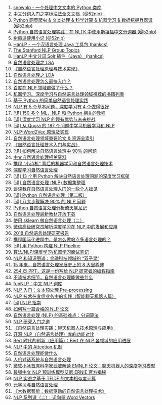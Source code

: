 1. [snownlp - 一个处理中文文本的 Python 类库](https://weekly.manong.io/bounce?nid=13&aid=283&url=https%3A%2F%2Fgithub.com%2Fisnowfy%2Fsnownlp)
1. [中文分词入门之字标注法全文文档（@52nlp）](https://weekly.manong.io/bounce?nid=17&aid=371&url=http%3A%2F%2Fwww.52nlp.cn%2F%25E4%25B8%25AD%25E6%2596%2587%25E5%2588%2586%25E8%25AF%258D%25E5%2585%25A5%25E9%2597%25A8%25E4%25B9%258B%25E5%25AD%2597%25E6%25A0%2587%25E6%25B3%25A8%25E6%25B3%2595%25E5%2585%25A8%25E6%2596%2587%25E6%2596%2587%25E6%25A1%25A3)
1. [Python 网页爬虫 & 文本处理 & 科学计算 & 机器学习 & 数据挖掘兵器谱 (@52nlp)](https://weekly.manong.io/bounce?nid=39&aid=1278&url=http%3A%2F%2Fwww.52nlp.cn%2Fpython-%25E7%25BD%2591%25E9%25A1%25B5%25E7%2588%25AC%25E8%2599%25AB-%25E6%2596%2587%25E6%259C%25AC%25E5%25A4%2584%25E7%2590%2586-%25E7%25A7%2591%25E5%25AD%25A6%25E8%25AE%25A1%25E7%25AE%2597-%25E6%259C%25BA%25E5%2599%25A8%25E5%25AD%25A6%25E4%25B9%25A0-%25E6%2595%25B0%25E6%258D%25AE%25E6%258C%2596%25E6%258E%2598)
1. [Python 自然语言处理实践：在 NLTK 中使用斯坦福中文分词器 (@52nlp)](https://weekly.manong.io/bounce?nid=46&aid=1483&url=http%3A%2F%2Fwww.52nlp.cn%2Fpython%25E8%2587%25AA%25E7%2584%25B6%25E8%25AF%25AD%25E8%25A8%2580%25E5%25A4%2584%25E7%2590%2586%25E5%25AE%259E%25E8%25B7%25B5-%25E5%259C%25A8nltk%25E4%25B8%25AD%25E4%25BD%25BF%25E7%2594%25A8%25E6%2596%25AF%25E5%259D%25A6%25E7%25A6%258F%25E4%25B8%25AD%25E6%2596%2587%25E5%2588%2586%25E8%25AF%258D%25E5%2599%25A8)
1. [树莓派使用小记 (@52nlp)](https://weekly.manong.io/bounce?nid=57&aid=1796&url=http%3A%2F%2Fwww.52nlp.cn%2F%25E6%25A0%2591%25E8%258E%2593%25E6%25B4%25BE%25EF%25BC%2588raspberry-pi%25EF%25BC%2589%25E4%25BD%25BF%25E7%2594%25A8%25E5%25B0%258F%25E8%25AE%25B0)
1. [HanLP - 一个汉语言处理 Java 工具包 (hankcs)](https://weekly.manong.io/bounce?nid=65&aid=2069&url=https%3A%2F%2Fgithub.com%2Fhankcs%2FHanLP)
1. [The Stanford NLP Group Topics](https://weekly.manong.io/bounce?nid=85&aid=3383&url=http%3A%2F%2Fnlp.stanford.edu%2Fresearch.shtml)
1. [HanLP 中文分词 Solr 插件（Java） (hankcs)](https://weekly.manong.io/bounce?nid=85&aid=3415&url=https%3A%2F%2Fgithub.com%2Fhankcs%2Fhanlp-solr-plugin)
1. [自然语言处理之 LSA](https://weekly.manong.io/bounce?nid=121&aid=6510&url=http%3A%2F%2Fzhikaizhang.cn%2F2016%2F05%2F31%2F%25E8%2587%25AA%25E7%2584%25B6%25E8%25AF%25AD%25E8%25A8%2580%25E5%25A4%2584%25E7%2590%2586%25E4%25B9%258BLSA%2F)
1. [《自然语言处理原理与技术实现》](https://weekly.manong.io/bounce?nid=123&aid=6670&url=https%3A%2F%2Fwww.amazon.cn%2F%25E5%259B%25BE%25E4%25B9%25A6%2Fdp%2FB01G8JOUSO%3Fie%3DUTF8%26camp%3D536%26creativeASIN%3DB01G8JOUSO%26linkCode%3Dxm2%26tag%3Dmanongio-23)
1. [自然语言处理之 LDA](https://weekly.manong.io/bounce?nid=125&aid=6787&url=http%3A%2F%2Fzhikaizhang.cn%2F2016%2F06%2F29%2F%25E8%2587%25AA%25E7%2584%25B6%25E8%25AF%25AD%25E8%25A8%2580%25E5%25A4%2584%25E7%2590%2586%25E4%25B9%258BLDA%2F)
1. [自然语言处理怎么最快入门？](https://weekly.manong.io/bounce?nid=135&aid=7464&url=http%3A%2F%2Ftoutiao.io%2Fj%2F37xudj)
1. [百度在 NLP 领域都做了什么？](https://weekly.manong.io/bounce?nid=154&aid=8660&url=http%3A%2F%2Fmp.weixin.qq.com%2Fs%2FvjYv6zWn4OIQo18HA2vHqw)
1. [机器学习、深度学习与自然语言处理领域推荐的书籍列表](https://weekly.manong.io/bounce?nid=158&aid=8951&url=https%3A%2F%2Ftoutiao.io%2Fk%2F44d97i)
1. [基于 Python 的简单自然语言处理实践](https://weekly.manong.io/bounce?nid=162&aid=9237&url=https%3A%2F%2Ftoutiao.io%2Fk%2Fipxase)
1. [NLP 有 5 个基本问题，深度学习有 4 个做得很好](https://weekly.manong.io/bounce?nid=164&aid=9378&url=https%3A%2F%2Fmp.weixin.qq.com%2Fs%3F__biz%3DMzI3MTA0MTk1MA%3D%3D%26mid%3D2651996872%26idx%3D2%26sn%3Dde050c86b618862afe210aa3944c2a57)
1. [[译] 150 多个 ML、NLP 和 Python 相关的教程](https://weekly.manong.io/bounce?nid=181&aid=10577&url=https%3A%2F%2Ftoutiao.io%2Fk%2Fob69al)
1. [[译] 深度学习 NLP 的现有优势与未来挑战](https://weekly.manong.io/bounce?nid=189&aid=11160&url=http%3A%2F%2Fmp.weixin.qq.com%2Fs%2Fk4dxj6qTGKNyoTn1uTb_aA)
1. [[译] 从 Quora 的 187 个问题中学习机器学习和 NLP](https://weekly.manong.io/bounce?nid=191&aid=11292&url=https%3A%2F%2Ftoutiao.io%2Fk%2Fta7xnn)
1. [NLP-Word2Vec 原理及实现](https://weekly.manong.io/bounce?nid=191&aid=11297&url=https%3A%2F%2Ftoutiao.io%2Fk%2Flyjbg2)
1. [自然语言处理领域重要论文 & 资源全索引](https://weekly.manong.io/bounce?nid=194&aid=11514&url=https%3A%2F%2Ftoutiao.io%2Fk%2F3tpsix)
1. [《自然语言处理技术入门与实战》](https://weekly.manong.io/bounce?nid=199&aid=11873&url=https%3A%2F%2Fwww.amazon.cn%2Fgp%2Fproduct%2FB076W4BKYC%3Fie%3DUTF8%26tag%3Dmanongio-23%26camp%3D536%26linkCode%3Dxm2%26creativeASIN%3DB076W4BKYC)
1. [[译] 如何解决自然语言处理中 90% 的问题](https://weekly.manong.io/bounce?nid=207&aid=12486&url=https%3A%2F%2Ftoutiao.io%2Fk%2Fi9wezc)
1. [中文自然语言处理相关资料](https://weekly.manong.io/bounce?nid=208&aid=12557&url=https%3A%2F%2Ftoutiao.io%2Fk%2F4jg62d)
1. [携程 “小诗机” 背后的机器学习和自然语言处理技术](https://weekly.manong.io/bounce?nid=209&aid=12623&url=http%3A%2F%2Fmp.weixin.qq.com%2Fs%2Fgo0TK5ml_LZkLTSxrQLvfA)
1. [深度学习自然语言处理](https://weekly.manong.io/bounce?nid=210&aid=12761&url=http%3A%2F%2Ftoutiao.io%2Fsubjects%2F330178%23210)
1. [[译] 13 个用 Python 解决自然语言处理问题的深度学习框架](https://weekly.manong.io/bounce?nid=211&aid=12785&url=https%3A%2F%2Ftoutiao.io%2Fk%2Fc8rwrk)
1. [[译] 自然语言处理 (NLP) 数据集整理](https://weekly.manong.io/bounce?nid=211&aid=12787&url=https%3A%2F%2Ftoutiao.io%2Fk%2Fnhacrf)
1. [谈谈我在自然语言处理入门的一些个人拙见](https://weekly.manong.io/bounce?nid=213&aid=12909&url=https%3A%2F%2Fmp.weixin.qq.com%2Fs%2FP4SjjPapopxsb2rrHxmhxQ)
1. [[译] Python 自然语言处理（第二版）](https://weekly.manong.io/bounce?nid=213&aid=12921&url=https%3A%2F%2Ftoutiao.io%2Fk%2F1dwhqt)
1. [[译] 八大步骤解决 90% 的 NLP 问题](https://weekly.manong.io/bounce?nid=214&aid=12977&url=https%3A%2F%2Fmp.weixin.qq.com%2Fs%2FXLN3dZBd3o0P7cDxJixWJg)
1. [Python 自然语言处理分析倚天屠龙记](https://weekly.manong.io/bounce?nid=215&aid=13069&url=https%3A%2F%2Fmp.weixin.qq.com%2Fs%2Fgcx2iYSwJzUU73sVbcasdg)
1. [自然语言处理最新教材开放下载](https://weekly.manong.io/bounce?nid=217&aid=13188&url=https%3A%2F%2Ftoutiao.io%2Fk%2Fzsehdz)
1. [使用 sklearn 做自然语言处理（二）](https://weekly.manong.io/bounce?nid=218&aid=13262&url=https%3A%2F%2Fmp.weixin.qq.com%2Fs%2FJjSAEi3jlXLRAu9hag7r4w)
1. [微信高级研究员解析深度学习在 NLP 中的发展和应用](https://weekly.manong.io/bounce?nid=224&aid=13660&url=https%3A%2F%2Fmp.weixin.qq.com%2Fs%3F__biz%3DMzAwNDI4ODcxNA%3D%3D%26mid%3D2652249565%26idx%3D1%26sn%3De1409af8af11730bc839302283dd935b)
1. [2018 自然语言处理研究报告](https://weekly.manong.io/bounce?nid=225&aid=13726&url=https%3A%2F%2Fmp.weixin.qq.com%2Fs%2FHz2_xAyToCEXf2scl7me8Q)
1. [携程国际化进程中，是怎么做站点多语言处理的？](https://weekly.manong.io/bounce?nid=225&aid=13765&url=https%3A%2F%2Fmp.weixin.qq.com%2Fs%2FJIxeBsTTdO26B0BT0GDx9Q)
1. [[译] 用 Python 构建 NLP Pipeline](https://weekly.manong.io/bounce?nid=227&aid=13870&url=https%3A%2F%2Fmp.weixin.qq.com%2Fs%2F8XDXgIm-Zcb3dL-2h9eSjA)
1. [算法/NLP/深度学习/机器学习面试笔记](https://weekly.manong.io/bounce?nid=230&aid=14055&url=https%3A%2F%2Ftoutiao.io%2Fk%2Fuss6kg)
1. [NLP 和知识图谱：金融科技领域的 “双子星”](https://weekly.manong.io/bounce?nid=236&aid=14458&url=https%3A%2F%2Fmp.weixin.qq.com%2Fs%2FWyhhAd2Oq3gsNa783Oh0uA)
1. [15 年来，自然语言处理发展史上的 8 大里程碑](https://weekly.manong.io/bounce?nid=236&aid=14459&url=https%3A%2F%2Fmp.weixin.qq.com%2Fs%2FU9_SMLlY2pt7V7vI1DWmZA)
1. [254 页 PPT，这是一份写给 NLP 研究者的编程指南](https://weekly.manong.io/bounce?nid=239&aid=14659&url=https%3A%2F%2Fmp.weixin.qq.com%2Fs%2FEkpCHNLI7KiBjXg6lFMguw)
1. [不谈技术细节，自然语言处理能做些什么](https://weekly.manong.io/bounce?nid=239&aid=14661&url=https%3A%2F%2Ftoutiao.io%2Fk%2F0xl57e)
1. [funNLP：中文 NLP 词库](https://weekly.manong.io/bounce?nid=240&aid=14727&url=https%3A%2F%2Ftoutiao.io%2Fk%2F24mfi8)
1. [NLP 入门：文本预处理 Pre-processing](https://weekly.manong.io/bounce?nid=247&aid=15159&url=https%3A%2F%2Ftoutiao.io%2Fk%2Fwlx18v)
1. [NLP 技术在宜信业务中的实践（智能聊天机器人篇）](https://weekly.manong.io/bounce?nid=247&aid=15160&url=https%3A%2F%2Ftoutiao.io%2Fk%2Fck2rvd)
1. [[译] NLP 指南](https://weekly.manong.io/bounce?nid=253&aid=15604&url=https%3A%2F%2Fmp.weixin.qq.com%2Fs%2FXCOBK2LRO2P4NJicRWIVeQ)
1. [如何写一篇合格的 NLP 论文](https://weekly.manong.io/bounce?nid=254&aid=15671&url=https%3A%2F%2Ftoutiao.io%2Fk%2Fu8xpnl)
1. [自然语言处理 (NLP) 的基础难点：分词算法](https://weekly.manong.io/bounce?nid=255&aid=15738&url=https%3A%2F%2Ftoutiao.io%2Fk%2Fl32p3n)
1. [NLP 研究入门之道](https://weekly.manong.io/bounce?nid=258&aid=15952&url=https%3A%2F%2Ftoutiao.io%2Fk%2Fwgxmko)
1. [《自然语言处理实践：聊天机器人技术原理与应用》](https://weekly.manong.io/bounce?nid=259&aid=16082&url=https%3A%2F%2Fwww.amazon.cn%2Fgp%2Fproduct%2FB07P7Z42Y4%3Fie%3DUTF8%26tag%3Dmanongio-23%26camp%3D536%26linkCode%3Dxm2%26creativeASIN%3DB07P7Z42Y4)
1. [开源 NLP（自然语言处理）库的功能对比](https://weekly.manong.io/bounce?nid=265&aid=16531&url=https%3A%2F%2Fmp.weixin.qq.com%2Fs%2Fq9XACyvt2-d7P3FGUO96bw)
1. [Bert 时代的创新（应用篇）：Bert 在 NLP 各领域的应用进展](https://weekly.manong.io/bounce?nid=265&aid=16532&url=https%3A%2F%2Ftoutiao.io%2Fk%2Fj6z6xu)
1. [NLP 中的 Attention 机制](https://weekly.manong.io/bounce?nid=267&aid=16696&url=https%3A%2F%2Ftoutiao.io%2Fk%2Fzah9ww)
1. [自然语言处理能做什么](https://weekly.manong.io/bounce?nid=272&aid=17099&url=https%3A%2F%2Fmp.weixin.qq.com%2Fs%3F__biz%3DMzU2NDg4ODcwOA%3D%3D%26mid%3D2247483816%26idx%3D1%26sn%3D20f46760486b1cd75c9e6157d913e865)
1. [人机对话系统与自然语言处理](https://weekly.manong.io/bounce?nid=278&aid=17557&url=https%3A%2F%2Fmp.weixin.qq.com%2Fs%3F__biz%3DMjM5MzA1Mzc3Nw%3D%3D%26mid%3D2247485148%26idx%3D1%26sn%3D9f1211ed707722b066116d4abf12e106)
1. [微软小冰首席科学家武威解读 EMNLP 论文：聊天机器人的深度学习模型](https://weekly.manong.io/bounce?nid=283&aid=17899&url=https%3A%2F%2Fmp.weixin.qq.com%2Fs%2FFSVYt-rauuCcqm9y7eTDfg)
1. [最强中文 NLP 预训练模型艾尼 ERNIE 官方揭秘](https://weekly.manong.io/bounce?nid=285&aid=18078&url=https%3A%2F%2Fmp.weixin.qq.com%2Fs%2FMfSkL02URUD2gFZZ_lnFow)
1. [NLP 实战之基于 TFIDF 的文本相似度计算](https://weekly.manong.io/bounce?nid=289&aid=18329&url=https%3A%2F%2Ftoutiao.io%2Fk%2Fsuot9ho)
1. [元学习与自然语言处理](https://weekly.manong.io/bounce?nid=297&aid=18809&url=https%3A%2F%2Ftoutiao.io%2Fk%2Ffv4mjpp)
1. [《大数据智能：数据驱动的自然语言处理技术》](https://weekly.manong.io/bounce?nid=297&aid=18867&url=https%3A%2F%2Fitem.jd.com%2F12603411.html)
1. [NLP 系列课（二）：词向量 Word Vectors](https://weekly.manong.io/bounce?nid=300&aid=18985&url=https%3A%2F%2Ftoutiao.io%2Fk%2Fzy6g84d)
